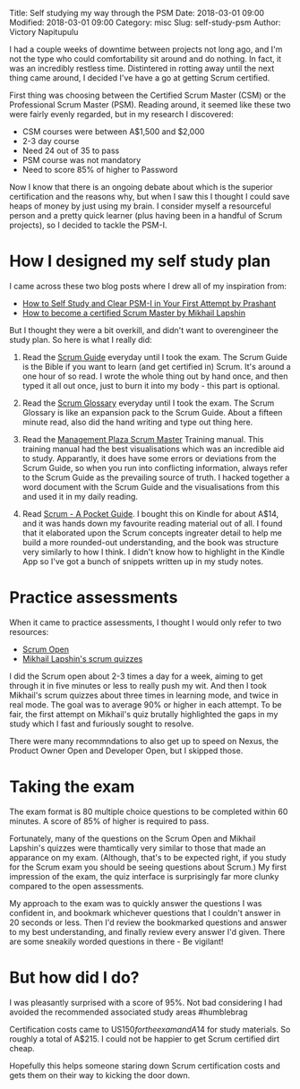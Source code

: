 Title: Self studying my way through the PSM
Date: 2018-03-01 09:00
Modified: 2018-03-01 09:00
Category: misc
Slug: self-study-psm
Author: Victory Napitupulu

I had a couple weeks of downtime between projects not long ago, and I'm not the type who could comfortability sit around and do nothing. In fact, it was an incredibly restless time. Distintered in rotting away until the next thing came around, I decided I've have a go at getting Scrum certified.

First thing was choosing between the Certified Scrum Master (CSM) or the Professional Scrum Master (PSM). Reading around, it seemed like these two were fairly evenly regarded, but in my research I discovered:

* CSM courses were between A$1,500 and $2,000
 * 2-3 day course
 * Need 24 out of 35 to pass
* PSM course was not mandatory
 * Need to score 85% of higher to Password

Now I know that there is an ongoing debate about which is the superior certification and the reasons why, but when I saw this I thought I could save heaps of money by just using my brain. I consider myself a resourceful person and a pretty quick learner (plus having been in a handful of Scrum projects), so I decided to tackle the PSM-I.

# How I designed my self study plan #
I came across these two blog posts where I drew all of my inspiration from:

* [How to Self Study and Clear PSM-I in Your First Attempt by Prashant](//guide2mobiletesting.blogspot.com.au/2017/07/how-to-self-study-and-clear-psm-i-in.html)
* [How to become a certified Scrum Master by Mikhail Lapshin](//mlapshin.com/index.php/2015/09/08/psm-exam/)

But I thought they were a bit overkill, and didn't want to overengineer the study plan. So here is what I really did:

1. Read the [Scrum Guide](//www.scrumguides.org/scrum-guide.html) everyday until I took the exam. The Scrum Guide is the Bible if you want to learn (and get certified in) Scrum. It's around a one hour of so read. I wrote the whole thing out by hand once, and then typed it all out once, just to burn it into my body - this part is optional.

2. Read the [Scrum Glossary](//www.scrum.org/resources/scrum-glossary) everyday until I took the exam. The Scrum Glossary is like an expansion pack to the Scrum Guide. About a fifteen minute read, also did the hand writing and type out thing here.

3. Read the [Management Plaza Scrum Master](//mplaza.pm/product/scrum-master-training-manual/) Training manual. This training manual had the best visualisations which was an incredible aid to study. Apparantly, it does have some errors or deviations from the Scrum Guide, so when you run into conflicting information, always refer to the Scrum Guide as the prevailing source of truth. I hacked together a word document with the Scrum Guide and the visualisations from this and used it in my daily reading.

4. Read [Scrum - A Pocket Guide](//www.amazon.com.au/Scrum-Pocket-Companion-Practice-Publishing/dp/9087537204). I bought this on Kindle for about A$14, and it was hands down my favourite reading material out of all. I found that it elaborated upon the Scrum concepts ingreater detail to help me build a more rounded-out understanding, and the book was structure very similarly to how I think. I didn't know how to highlight in the Kindle App so I've got a bunch of snippets written up in my study notes.

# Practice assessments #
When it came to practice assessments, I thought I would only refer to two resources:

* [Scrum Open](//www.scrum.org/open-assessments/scrum-open)
* [Mikhail Lapshin's scrum quizzes](//mlapshin.com/index.php/scrum-quizzes/)

I did the Scrum open about 2-3 times a day for a week, aiming to get through it in five minutes or less to really push my wit. And then I took Mikhail's scrum quizzes about three times in learning mode, and twice in real mode. The goal was to average 90% or higher in each attempt. To be fair, the first attempt on Mikhail's quiz brutally highlighted the gaps in my study which I fast and furiously sought to resolve.

There were many recommndations to also get up to speed on Nexus, the Product Owner Open and Developer Open, but I skipped those.

# Taking the exam #
The exam format is 80 multiple choice questions to be completed within 60 minutes. A score of 85% of higher is required to pass.

Fortunately, many of the questions on the Scrum Open and Mikhail Lapshin's quizzes were thamtically very similar to those that made an apparance on my exam. (Although, that's to be expected right, if you study for the Scrum exam you should be seeing questions about Scrum.) My first impression of the exam, the quiz interface is surprisingly far more clunky compared to the open assessments.

My approach to the exam was to quickly answer the questions I was confident in, and bookmark whichever questions that I couldn't answer in 20 seconds or less. Then I'd review the bookmarked questions and answer to my best understanding, and finally review every answer I'd given. There are some sneakily worded questions in there - Be vigilant!

# But how did I do? #
I was pleasantly surprised with a score of 95%. Not bad considering I had avoided the recommended associated study areas #humblebrag

Certification costs came to US$150 for the exam and A$14 for study materials. So roughly a total of A$215. I could not be happier to get Scrum certified dirt cheap.

Hopefully this helps someone staring down Scrum certification costs and gets them on their way to kicking the door down.
